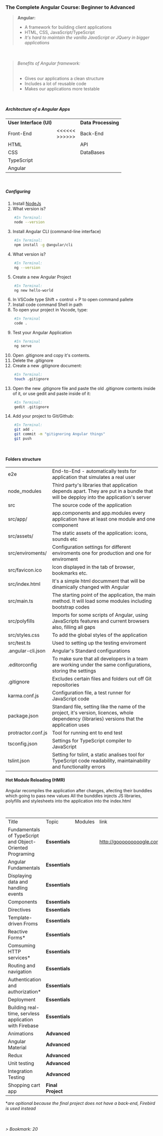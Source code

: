 ### The Complete Angular Course: Beginner to Advanced

> **Angular:**
>* A framework for building client applications 
>* HTML, CSS, JavaScript/TypeScript 
>* *It's hard to maintain the vanilla JavaScript or JQuery in bigger applications*

<br>

> ###### *Benefits of Angular framework:*
>* Gives our applications a clean structure 
>* Includes a lot of reusable code
>* Makes our applications more testable

<br>

##### Architecture of a Angular Apps

|                         |                     |                     |
| ----------------------- | ------------------- | ------------------- |
| **User Interface (UI)** |                     | **Data Processing** |
| Front-End               | <<<<<< <br>  >>>>>> | Back-End            |
| HTML                    |                     | API                 |
| CSS                     |                     | DataBases           |
| TypeScript              |                     |                     |
| Angular                 |                     |                     |

<br>

##### Configuring

1. Install [NodeJs](nodejs.org)
2. What version is? 
```sh
    #In Terminal: 
    node --version
```
3. Install Angular CLI (command-line interface)
```sh
    #In Terminal:
    npm install -g @angular/cli
```
4. What version is?
```sh
    #In Terminal:
    ng --version
```
5. Create a new Angular Project
```sh
    #In Terminal:
    ng new hello-world
```
6. In VSCode type Shift + control + P to open command pallete
7. Install code command Shell in path
8. To open your project in Vscode, type:
```sh
    #In Terminal
    code .
```
9. Test your Angular Application
```sh 
    #In Terminal
    ng serve
```
10. Open .gitignore and copy it's contents.
11. Delete the .gitignore
12. Create a new .gitignore document:
```sh
    #In Terminal:
    touch .gitignore
```
13. Open the new .gitignore file and paste the old .gitignore contents inside of it, or use gedit and paste inside of it:
```sh
    #In Terminal:
    gedit .gitignore
```
14. Add your project to Git/Github:
```sh
    #In Terminal:
    git add .
    git commit -m "gitignoring Angular things"
    git push
```
<br>

#### Folders structure

|                    |                                                                                                                                              |
| ------------------ | -------------------------------------------------------------------------------------------------------------------------------------------- |
| e2e                | End-to-End - automatically tests for application  that simulates a real user                                                                 |
| node_modules       | Third party's libraries that application depends apart. They are put in a bundle that will be depploy into the application's server          |
| src                | The source code of the application                                                                                                           |
| src/app/           | app.components and app.modules every application have at least one module and one component                                                  |
| src/assets/        | The static assets of the application: icons, sounds etc                                                                                      |
| src/enviroments/   | Configuration settings for different enviroments one for production and one for enviroment                                                   |
| src/favicon.ico    | Icon displayed in the tab of browser, bookmarks etc.                                                                                         |
| src/index.html     | It's a simple html documment that will be dinamically changed with Angular                                                                   |
| src/main.ts        | The starting point of the application, the main method. It will load some modules including bootstrap codes                                  |
| src/polyfills      | Imports for some scripts of Angular, using JavaScripts features and current browsers also, filling all gaps                                  |
| src/styles.css     | To add the global styles of the application                                                                                                  |
| src/test.ts        | Used to setting up the testing enviroment                                                                                                    |
| .angular-cli.json  | Angular's Standard configurations                                                                                                            |
| .editorconfig      | To make sure that all developers in a team are working under the same configurations, storing the settings                                   |
| .gitignore         | Excludes certain files and folders out off Git repositories                                                                                  |
| karma.conf.js      | Configuration file, a test runner for JavaScript code                                                                                        |
| package.json       | Standard file, setting like the name of the project, it's version, licences, whole dependency (libraries) versions that the application uses |
| protractor.conf.js | Tool for running ent to end test                                                                                                             |
| tsconfig.json      | Settings for TypeScript compiler to JavaScript                                                                                               |
| tslint.json        | Setting for tslint, a static analises tool for TypeScript code readability, maintainability and functionality errors                         |

#### Hot Module Reloading (HMR)
Angular recompiles the application after changes, afecting their bunddles which going to pass new values
All the bunddles injects JS libraries, polyfills and stylesheets into the application into the index.html




<br>

|                                                           |               |          |                          |
| --------------------------------------------------------- | ------------- | -------- | ------------------------ |
| Title                                                     | Topic         | Modules  | link                     |
| Fundamentals of TypeScript and Object-Oriented Programing | **Essentials**    |          | http://gooooooooogle.com |
| Angular Fundamentals                                      | **Essentials**    |          |                          |
| Displaying data and handling events                       | **Essentials**    |          |                          |
| Components                                                | **Essentials**    |          |                          |
| Directives                                                | **Essentials**    |          |                          |
| Template-driven Froms                                     | **Essentials**    |          |                          |
| Reactive Forms*                                           | **Essentials**    |          |                          |
| Comsuming HTTP services*                                  | **Essentials**    |          |                          |
| Routing and navigation                                    | **Essentials**    |          |                          |
| Authentication and authorization*                         | **Essentials**    |          |                          |
| Deployment                                                | **Essentials**    |          |                          |
| Building real-time, servless application with Firebase    | **Essentials**    |          |                          |
| Animations                                                | **Advanced**      |          |                          |
| Angular Material                                          | **Advanced**      |          |                          |
| Redux                                                     | **Advanced**      |          |                          |
| Unit testing                                              | **Advanced**      |          |                          |
| Integration Testing                                       | **Advanced**      |          |                          |
| Shopping cart app                                         | **Final Project** |          |                          |

**are opitional because the final project does not have a back-end, Firebird is used instead*


<br>

###### > Bookmark: 20
